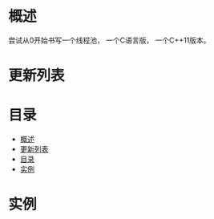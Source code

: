 # 概述
尝试从0开始书写一个线程池， 一个C语言版， 一个C++11版本。
# 更新列表
# 目录
- [概述](#概述)
- [更新列表](#更新列表)
- [目录](#目录)
- [实例](#实例)
# 实例